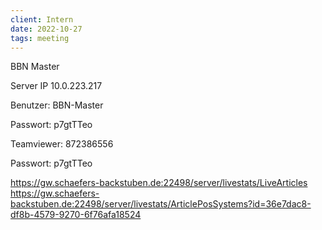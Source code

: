 ```yaml
---
client: Intern
date: 2022-10-27
tags: meeting
---
```


BBN Master

Server IP 10.0.223.217

Benutzer: BBN-Master

Passwort: p7gtTTeo  

Teamviewer: 872386556

Passwort: p7gtTTeo





https://gw.schaefers-backstuben.de:22498/server/livestats/LiveArticles
https://gw.schaefers-backstuben.de:22498/server/livestats/ArticlePosSystems?id=36e7dac8-df8b-4579-9270-6f76afa18524